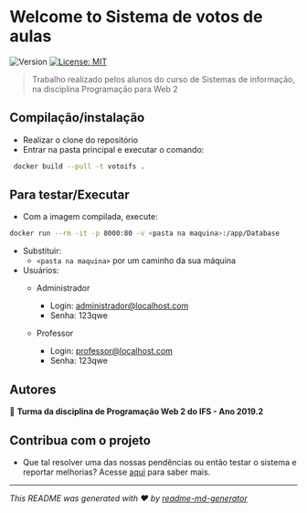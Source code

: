 # Welcome to Sistema de votos de aulas

![Version](https://img.shields.io/badge/version-alpha-blue.svg?cacheSeconds=2592000)
[![License: MIT](https://img.shields.io/badge/License-MIT-yellow.svg)](#)

> Trabalho realizado pelos alunos do curso de Sistemas de informação, na disciplina Programação para Web 2

## Compilação/instalação

- Realizar o clone do repositório
- Entrar na pasta principal e executar o comando:

```sh
 docker build --pull -t votoifs .
 ```

## Para testar/Executar

- Com a imagem compilada, execute:

```sh
docker run --rm -it -p 8000:80 -v <pasta na maquina>:/app/Database
```


- Substituir:
  - `<pasta na maquina>` por um caminho da sua máquina
- Usuários:
  - Administrador
    - Login: administrador@localhost.com
	- Senha: 123qwe

  - Professor 
    - Login: professor@localhost.com
	- Senha: 123qwe

## Autores

👤 **Turma da disciplina de Programação Web 2 do IFS - Ano 2019.2**


## Contribua com o projeto

- Que tal resolver uma das nossas pendências ou então testar o sistema e reportar melhorias? Acesse [aqui](https://github.com/CBSIIFSLagarto/VotoIFS/issues) para saber mais.

***
_This README was generated with ❤️ by [readme-md-generator](https://github.com/kefranabg/readme-md-generator)_
